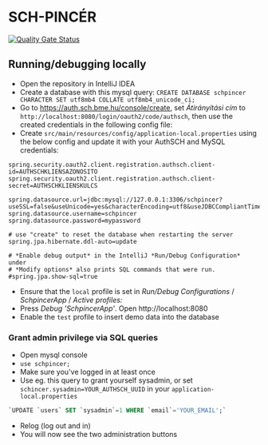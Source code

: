 # SCH-PINCÉR

[![Quality Gate Status](https://sonarcloud.io/api/project_badges/measure?project=kir-dev_sch-pincer&metric=alert_status)](https://sonarcloud.io/dashboard?id=kir-dev_sch-pincer)


## Running/debugging locally

- Open the repository in IntelliJ IDEA
- Create a database with this mysql query: `CREATE DATABASE schpincer CHARACTER SET utf8mb4 COLLATE utf8mb4_unicode_ci;`
- Go to https://auth.sch.bme.hu/console/create, set *Átirányítási cím* to
  `http://localhost:8080/login/oauth2/code/authsch`, then use the created credentials in the following config file:
- Create `src/main/resources/config/application-local.properties` using the below config and update it with your AuthSCH and MySQL credentials:

```properties
spring.security.oauth2.client.registration.authsch.client-id=AUTHSCHKLIENSAZONOSITO
spring.security.oauth2.client.registration.authsch.client-secret=AUTHSCHKLIENSKULCS

spring.datasource.url=jdbc:mysql://127.0.0.1:3306/schpincer?useSSL=false&useUnicode=yes&characterEncoding=utf8&useJDBCCompliantTimezoneShift=true&useLegacyDatetimeCode=false&serverTimezone=UTC  
spring.datasource.username=schpincer
spring.datasource.password=mypassword

# use "create" to reset the database when restarting the server  
spring.jpa.hibernate.ddl-auto=update

# *Enable debug output* in the IntelliJ *Run/Debug Configuration* under
# *Modify options* also prints SQL commands that were run.  
#spring.jpa.show-sql=true
```

- Ensure that the `local` profile is set in *Run/Debug Configurations*  / *SchpincerApp* / *Active profiles:*
- Press *Debug 'SchpincerApp'*. Open http://localhost:8080
- Enable the `test` profile to insert demo data into the database

### Grant admin privilege via SQL queries

- Open mysql console
- `use schpincer;`
- Make sure you've logged in at least once
- Use eg. this query to grant yourself sysadmin, or set `schincer.sysadmin=YOUR_AUTHSCH_UUID` in your `application-local.properties`

```sql  
`UPDATE `users` SET `sysadmin`=1 WHERE `email`='YOUR_EMAIL';`  
```  

- Relog (log out and in)
- You will now see the two administration buttons  
  